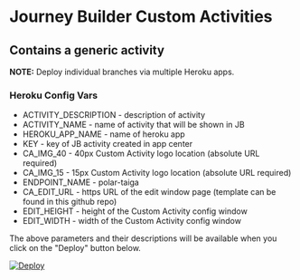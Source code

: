 # Journey Builder Custom Activities
## Contains a generic activity

**NOTE:** Deploy individual branches via multiple Heroku apps.

### Heroku Config Vars

* ACTIVITY_DESCRIPTION - description of activity
* ACTIVITY_NAME - name of activity that will be shown in JB
* HEROKU_APP_NAME - name of heroku app
* KEY - key of JB activity created in app center
* CA_IMG_40 - 40px Custom Activity logo location (absolute URL required)
* CA_IMG_15 - 15px Custom Activity logo location (absolute URL required)
* ENDPOINT_NAME - polar-taiga
* CA_EDIT_URL - https URL of the edit window page (template can be found in this github repo)
* EDIT_HEIGHT - height of the Custom Activity config window 
* EDIT_WIDTH - width of the Custom Activity config window

The above parameters and their descriptions will be available when you click on the "Deploy" button below.

<a href="https://heroku.com/deploy">
  <img src="https://www.herokucdn.com/deploy/button.svg" alt="Deploy">
</a>
